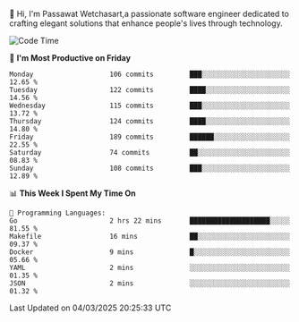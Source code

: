 
👋 Hi, I'm Passawat Wetchasart,a passionate software engineer dedicated to crafting elegant solutions that enhance people's lives through technology.


<!--START_SECTION:waka-->
![Code Time](http://img.shields.io/badge/Code%20Time-1%2C940%20hrs%2044%20mins-blue)

📅 **I'm Most Productive on Friday** 

```text
Monday                   106 commits         ███░░░░░░░░░░░░░░░░░░░░░░   12.65 % 
Tuesday                  122 commits         ████░░░░░░░░░░░░░░░░░░░░░   14.56 % 
Wednesday                115 commits         ███░░░░░░░░░░░░░░░░░░░░░░   13.72 % 
Thursday                 124 commits         ████░░░░░░░░░░░░░░░░░░░░░   14.80 % 
Friday                   189 commits         ██████░░░░░░░░░░░░░░░░░░░   22.55 % 
Saturday                 74 commits          ██░░░░░░░░░░░░░░░░░░░░░░░   08.83 % 
Sunday                   108 commits         ███░░░░░░░░░░░░░░░░░░░░░░   12.89 % 
```


📊 **This Week I Spent My Time On** 

```text
💬 Programming Languages: 
Go                       2 hrs 22 mins       ████████████████████░░░░░   81.55 % 
Makefile                 16 mins             ██░░░░░░░░░░░░░░░░░░░░░░░   09.37 % 
Docker                   9 mins              █░░░░░░░░░░░░░░░░░░░░░░░░   05.66 % 
YAML                     2 mins              ░░░░░░░░░░░░░░░░░░░░░░░░░   01.35 % 
JSON                     2 mins              ░░░░░░░░░░░░░░░░░░░░░░░░░   01.32 % 
```


 Last Updated on 04/03/2025 20:25:33 UTC
<!--END_SECTION:waka-->

<!--
**markpassawat/markpassawat** is a ✨ _special_ ✨ repository because its `README.md` (this file) appears on your GitHub profile.

Here are some ideas to get you started:

- 🔭 I’m currently working on ...
- 🌱 I’m currently learning ...
- 👯 I’m looking to collaborate on ...
- 🤔 I’m looking for help with ...
- 💬 Ask me about ...
- 📫 How to reach me: ...
- 😄 Pronouns: He/Him
- ⚡ Fun fact: ...
-->
